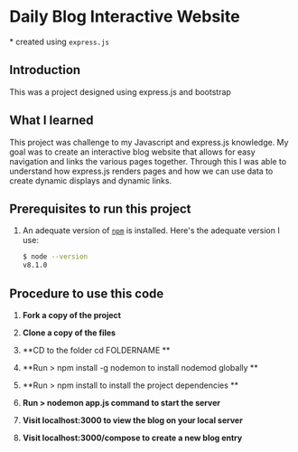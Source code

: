 # Daily Blog Interactive Website

\* created using `express.js`

## Introduction

This was a project designed using express.js and bootstrap

## What I learned

This project was challenge to my Javascript and express.js knowledge. 
My goal was to create an interactive blog website that allows for easy navigation and links the various pages together.
Through this I was able to understand how express.js renders pages and how we can use data to create dynamic displays and dynamic links.

## Prerequisites to run this project

1. An adequate version of  [`npm`](https://nodejs.org/) is installed. Here's the adequate version I use:

    ```sh
    $ node --version
    v8.1.0
    ```

## Procedure to use this code

1. **Fork a copy of the project**

2. **Clone a copy of the files**

3. **CD to the folder cd FOLDERNAME **

4. **Run > npm install -g nodemon to install nodemod globally ** 
    
5. **Run > npm install to install the project dependencies **

6. **Run > nodemon app.js command to start the server**

7. **Visit localhost:3000 to view the blog on your local server**

8. **Visit localhost:3000/compose to create a new blog entry** 
